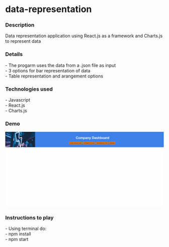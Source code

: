# data-representation

<h3>Description</h3>
Data representation application using React.js as a framework and Charts.js to represent data

<h3>Details</h3>
- The progarm uses the data from a .json file as input<br>
- 3 options for bar representation of data<br>
- Table representation and arangement options

<h3>Technologies used</h3>
- Javascript<br>
- React.js<br>
- Charts.js

<h3>Demo</h3>

<img src=public/gif.gif>

<h3>Instructions to play</h3>
- Using terminal do:<br>
    - npm install<br>
    - npm start